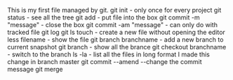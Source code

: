 This is my first file managed by git.
git init - only once for every project
git status - see all the tree
git add - put file into the box
git commit -m "message" - close the box
git commit -am "message" - can only do with tracked file
git log
git ls
touch - create a new file without opening the editor
less filename - show the file
git branch branchname - add a new branch to current snapshot
git branch - show all the brance
git checkout branchname - switch to the branch
ls -la - list all the files in long format
I made this change in branch master
git commit --amend --change the commit message
git merge 
